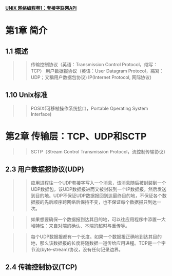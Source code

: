 [**UNIX 网络编程卷1：套接字联网API**](https://github.com/834810071/note/blob/master/UNIXNetworkProgramming/README.md)
# 第1章 简介
## 1.1 概述
>>传输控制协议（英语：Transmission Control Protocol，缩写：TCP）  用户数据报协议（英语：User Datagram Protocol，縮寫：UDP；又稱用户数据包协议)   IP(Internet Protocol, 网际协议)

## 1.10 Unix标准
>> POSIX(可移植操作系统接口，Portable Operating System Interface)    

# 第2章 传输层：TCP、UDP和SCTP
>>SCTP（Stream Control Transmission Protocol，流控制传输协议）
## 2.3 用户数据报协议(UDP)
>>应用进程往一个UDP套接字写入一个消息，该消息随后被封装到一个UDP数据包，该UDP数据报进而又被封装到一个IP数据报，然后发送到目的地。UDP不保证UDP数据报回到达最终目的地，不保证各个数据报的先后顺序跨网络后保持不变，也不保证每个数据报只到达一次。

>> 如果想要确保一个数据报到达其目的地，可以往应用程序中添置一大堆特性：来自对端的确认、本端的超时与重传等。

>> 每个UDP数据报都有一个长度。如果一个数据报正确地到达其目的地，那么该数据报的长度将随数据一道传给应用进程。TCP是一个字节流(byte-stream)协议，没有任何记录边界。

## 2.4 传输控制协议(TCP)
